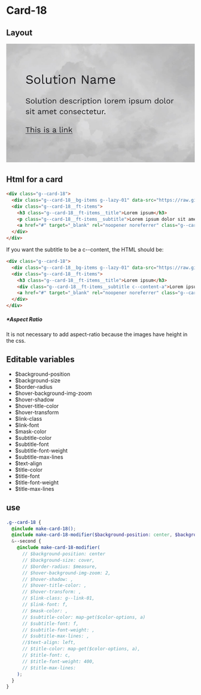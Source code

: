 # Card-18

## Layout

![alt text][card-18]

[card-18]: /src/img/global-components/card/card-18.jpg

## Html for a card

```html
<div class="g--card-18">
  <div class="g--card-18__bg-items g--lazy-01" data-src="https://raw.githubusercontent.com/team-thunderfoot/ui/main/src/img/global-components/bg-placeholder.jpg"></div>
  <div class="g--card-18__ft-items">
    <h3 class="g--card-18__ft-items__title">Lorem ipsum</h3>
    <p class="g--card-18__ft-items__subtitle">Lorem ipsum dolor sit amet.</p>
    <a href="#" target="_blank" rel="noopener noreferrer" class="g--card-18__ft-items__link">This is a link</a>
  </div>
</div>
```

If you want the subtitle to be a c--content, the HTML should be:

```html
<div class="g--card-18">
  <div class="g--card-18__bg-items g--lazy-01" data-src="https://raw.githubusercontent.com/team-thunderfoot/ui/main/src/img/global-components/bg-placeholder.jpg"></div>
  <div class="g--card-18__ft-items">
    <h3 class="g--card-18__ft-items__title">Lorem ipsum</h3>
    <div class="g--card-18__ft-items__subtitle c--content-a">Lorem ipsum dolor sit amet.</div>
    <a href="#" target="_blank" rel="noopener noreferrer" class="g--card-18__ft-items__link">This is a link</a>
  </div>
</div>
```

##### \*Aspect Ratio

It is not necessary to add aspect-ratio because the images have height in the css.

## Editable variables

- $background-position
- $background-size
- $border-radius
- $hover-background-img-zoom
- $hover-shadow
- $hover-title-color
- $hover-transform
- $link-class
- $link-font
- $mask-color
- $subtitle-color
- $subtitle-font
- $subtitle-font-weight
- $subtitle-max-lines
- $text-align
- $title-color
- $title-font
- $title-font-weight
- $title-max-lines

## use

```scss
.g--card-18 {
  @include make-card-18();
  @include make-card-18-modifier($background-position: center, $background-size: cover, $link-class: g--link-01, $link-font: f, $mask-color: rgba(map-get($color-options, b), 0.5), $title-color: map-get($color-options, a), $title-font: b);
  &--second {
    @include make-card-18-modifier(
      // $background-position: center
      // $background-size: cover,
      // $border-radius: $measure,
      // $hover-background-img-zoom: 2,
      // $hover-shadow: ,
      // $hover-title-color: ,
      // $hover-transform: ,
      // $link-class: g--link-01,
      // $link-font: f,
      // $mask-color: ,
      // $subtitle-color: map-get($color-options, a)
      // $subtitle-font: f,
      // $subtitle-font-weight: ,
      // $subtitle-max-lines: ,
      //$text-align: left,
      // $title-color: map-get($color-options, a),
      // $title-font: c,
      // $title-font-weight: 400,
      // $title-max-lines: 
    );
  }
}
```
